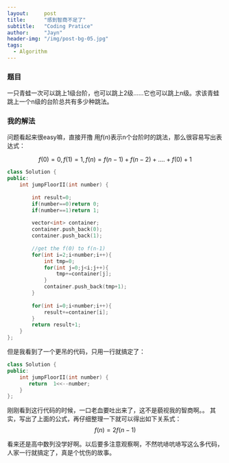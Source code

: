 ```yaml
---
layout:     post
title:      "感到智商不足了"
subtitle:   "Coding Pratice"
author:     "Jayn"
header-img: "/img/post-bg-05.jpg"
tags:
  - Algorithm
---
```


### 题目
一只青蛙一次可以跳上1级台阶，也可以跳上2级……它也可以跳上n级。求该青蛙跳上一个n级的台阶总共有多少种跳法。 


### 我的解法
问题看起来很easy嘛，直接开撸
用$f(n)$表示n个台阶时的跳法，那么很容易写出表达式：

$$f(0)=0,
f(1)=1,
f(n)=f(n-1)+f(n-2)+....+f(0)+1
$$


```c++
class Solution {
public:
    int jumpFloorII(int number) {
        
        int result=0;
        if(number==0)return 0;
        if(number==1)return 1;
         
        vector<int> container;
        container.push_back(0);
        container.push_back(1);
         
        //get the f(0) to f(n-1)
        for(int i=2;i<number;i++){
            int tmp=0;
            for(int j=0;j<i;j++){
                tmp+=container[j];
            }
            container.push_back(tmp+1);
        }
        
        for(int i=0;i<number;i++){
            result+=container[i];
        }
        return result+1;
    }
};
```

但是我看到了一个更吊的代码，只用一行就搞定了：

```c++
class Solution {
public:
    int jumpFloorII(int number) {
       return  1<<--number; 
    }
};
```

刚刚看到这行代码的时候，一口老血要吐出来了，这不是藐视我的智商啊。。
其实，写出了上面的公式，再仔细整理一下就可以得出如下关系式：
$$f(n)=2f(n-1)$$

看来还是高中数列没学好啊。以后要多注意观察啊，不然吭哧吭哧写这么多代码，人家一行就搞定了，真是个忧伤的故事。